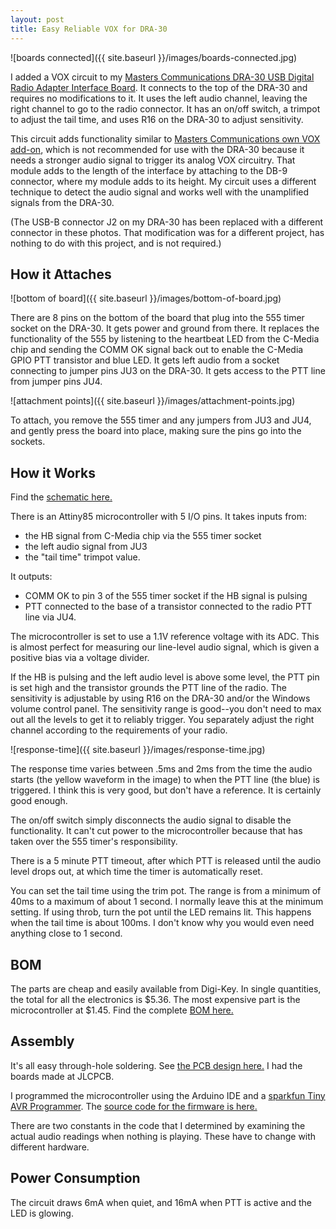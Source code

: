 ```yaml
---
layout: post
title: Easy Reliable VOX for DRA-30
---
```


![boards connected]({{ site.baseurl }}/images/boards-connected.jpg)

I added a VOX circuit to my [Masters Communications DRA-30 USB Digital Radio Adapter Interface Board](http://www.masterscommunications.com/products/radio-adapter/dra/dra30_docs.html).
It connects to the top of the DRA-30 and requires no modifications to it.
It uses the left audio channel, leaving the right channel to go to the radio connector.
It has an on/off switch, a trimpot to adjust the tail time, and uses R16 on the DRA-30 to adjust sensitivity.

This circuit adds functionality similar to [Masters Communications own VOX add-on](http://www.masterscommunications.com/products/radio-adapter/vox10/vox10.html), which is not recommended for use with the DRA-30 because it needs a stronger audio signal to trigger its analog VOX circuitry.
That module adds to the length of the interface by attaching to the DB-9 connector, where my module adds to its height.
My circuit uses a different technique to detect the audio signal and works well with the unamplified signals from the DRA-30.

(The USB-B connector J2 on my DRA-30 has been replaced with a different connector in these photos.
That modification was for a different project, has nothing to do with this project, and is not required.)

## How it Attaches

![bottom of board]({{ site.baseurl }}/images/bottom-of-board.jpg)

There are 8 pins on the bottom of the board that plug into the 555 timer socket on the DRA-30.
It gets power and ground from there.
It replaces the functionality of the 555 by listening to the heartbeat LED from the C-Media chip and sending the COMM OK signal back out to enable the C-Media GPIO PTT transistor and blue LED.
It gets left audio from a socket connecting to jumper pins JU3 on the DRA-30.
It gets access to the PTT line from jumper pins JU4.

![attachment points]({{ site.baseurl }}/images/attachment-points.jpg)

To attach, you remove the 555 timer and any jumpers from JU3 and JU4, and gently press the board into place, making sure the pins go into the sockets.

## How it Works

Find the [schematic here.](https://oshwlab.com/battman/dra-30-vox#P2)

There is an Attiny85 microcontroller with 5 I/O pins.
It takes inputs from:
- the HB signal from C-Media chip via the 555 timer socket
- the left audio signal from JU3
- the "tail time" trimpot value.

It outputs:
- COMM OK to pin 3 of the 555 timer socket if the HB signal is pulsing
- PTT connected to the base of a transistor connected to the radio PTT line via JU4.

The microcontroller is set to use a 1.1V reference voltage with its ADC.
This is almost perfect for measuring our line-level audio signal, which is given a positive bias via a voltage divider.

If the HB is pulsing and the left audio level is above some level, the PTT pin is set high and the transistor grounds the PTT line of the radio.
The sensitivity is adjustable by using R16 on the DRA-30 and/or the Windows volume control panel.
The sensitivity range is good--you don't need to max out all the levels to get it to reliably trigger.
You separately adjust the right channel according to the requirements of your radio.

![response-time]({{ site.baseurl }}/images/response-time.jpg)

The response time varies between .5ms and 2ms from the time the audio starts (the yellow waveform in the image) to when the PTT line (the blue) is triggered.
I think this is very good, but don't have a reference.
It is certainly good enough.

The on/off switch simply disconnects the audio signal to disable the functionality.
It can't cut power to the microcontroller because that has taken over the 555 timer's responsibility.

There is a 5 minute PTT timeout, after which PTT is released until the audio level drops out, at which time the timer is automatically reset.

You can set the tail time using the trim pot.
The range is from a minimum of 40ms to a maximum of about 1 second.
I normally leave this at the minimum setting.
If using throb, turn the pot until the LED remains lit.
This happens when the tail time is about 100ms.
I don't know why you would even need anything close to 1 second.

## BOM

The parts are cheap and easily available from Digi-Key.
In single quantities, the total for all the electronics is $5.36.
The most expensive part is the microcontroller at $1.45.
Find the complete [BOM here.](https://oshwlab.com/battman/dra-30-vox#P3)

## Assembly

It's all easy through-hole soldering.
See [the PCB design here.](https://oshwlab.com/battman/dra-30-vox#P1)
I had the boards made at JLCPCB.

I programmed the microcontroller using the Arduino IDE and a [sparkfun Tiny AVR Programmer](https://www.sparkfun.com/products/11801).
The [source code for the firmware is here.](https://github.com/smeredith/dra-30-vox)

There are two constants in the code that I determined by examining the actual audio readings when nothing is playing.
These have to change with different hardware.

## Power Consumption

The circuit draws 6mA when quiet, and 16mA when PTT is active and the LED is glowing.
